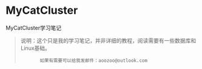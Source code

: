 # MyCatCluster

MyCatCluster学习笔记 

> 说明：这个只是我的学习笔记，并非详细的教程，阅读需要有一些数据库和Linux基础。
>
>            如果有需要可以给我发邮件：aoozoo@outlook.com



